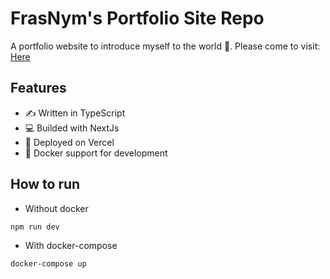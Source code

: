 # FrasNym's Portfolio Site Repo

A portfolio website to introduce myself to the world 👋. Please come to visit: [Here](http://frasnym.tech)

## Features
- ✍ Written in TypeScript
- 💻 Builded with NextJs
- 🚀 Deployed on Vercel
- 🐳 Docker support for development

## How to run

- Without docker
```bash
npm run dev
```

- With docker-compose
```bash
docker-compose up
```